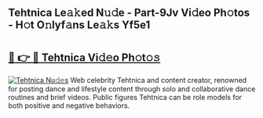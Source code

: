 ## Tehtnica Le𝚊𝚔ed N𝚞𝚍e - Part-9Jv Vi𝚍eo Ph𝚘tos - H𝚘t O𝚗lyf𝚊ns Le𝚊𝚔s Yf5e1

# <h2><a href="http://hf4c5l.feru.top/?c=Tehtnica">🔗 👉 🔴 Tehtnica Vi𝚍𝚎o Ph𝚘t𝚘𝚜</a></h2>

[![Tehtnica Nu𝚍𝚎s](https://i.imgur.com/0TWrTi3.gif)](http://hf4c5l.feru.top/?c=Tehtnica)
Web celebrity Tehtnica and content creator, renowned for posting dance and lifestyle content through solo and collaborative dance routines and brief videos. Public figures Tehtnica can be role models for both positive and negative behaviors. 
